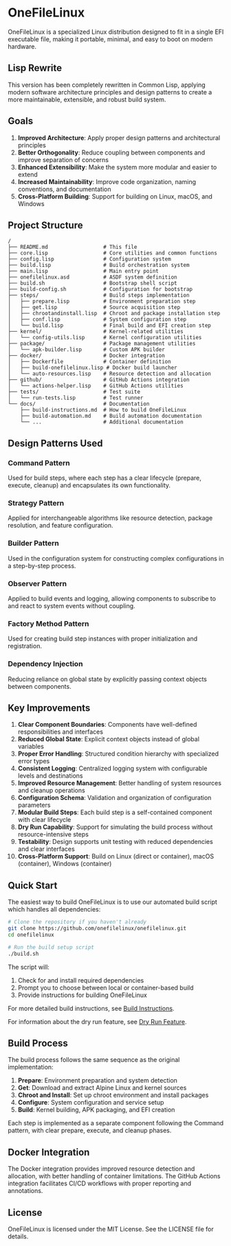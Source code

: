 # OneFileLinux

OneFileLinux is a specialized Linux distribution designed to fit in a single EFI executable file, making it portable, minimal, and easy to boot on modern hardware.

## Lisp Rewrite

This version has been completely rewritten in Common Lisp, applying modern software architecture principles and design patterns to create a more maintainable, extensible, and robust build system.

## Goals

1. **Improved Architecture**: Apply proper design patterns and architectural principles
2. **Better Orthogonality**: Reduce coupling between components and improve separation of concerns
3. **Enhanced Extensibility**: Make the system more modular and easier to extend
4. **Increased Maintainability**: Improve code organization, naming conventions, and documentation
5. **Cross-Platform Building**: Support for building on Linux, macOS, and Windows

## Project Structure

```
/
├── README.md                  # This file
├── core.lisp                  # Core utilities and common functions
├── config.lisp                # Configuration system
├── build.lisp                 # Build orchestration system
├── main.lisp                  # Main entry point
├── onefilelinux.asd           # ASDF system definition
├── build.sh                   # Bootstrap shell script
├── build-config.sh            # Configuration for bootstrap
├── steps/                     # Build steps implementation
│   ├── prepare.lisp           # Environment preparation step
│   ├── get.lisp               # Source acquisition step
│   ├── chrootandinstall.lisp  # Chroot and package installation step
│   ├── conf.lisp              # System configuration step
│   └── build.lisp             # Final build and EFI creation step
├── kernel/                    # Kernel-related utilities
│   └── config-utils.lisp      # Kernel configuration utilities
├── package/                   # Package management utilities
│   └── apk-builder.lisp       # Custom APK builder
├── docker/                    # Docker integration
│   ├── Dockerfile             # Container definition
│   ├── build-onefilelinux.lisp # Docker build launcher
│   └── auto-resources.lisp    # Resource detection and allocation
├── github/                    # GitHub Actions integration
│   └── actions-helper.lisp    # GitHub Actions utilities
├── tests/                     # Test suite
│   └── run-tests.lisp         # Test runner
└── docs/                      # Documentation
    ├── build-instructions.md  # How to build OneFileLinux
    ├── build-automation.md    # Build automation documentation
    └── ...                    # Additional documentation
```

## Design Patterns Used

### Command Pattern
Used for build steps, where each step has a clear lifecycle (prepare, execute, cleanup) and encapsulates its own functionality.

### Strategy Pattern
Applied for interchangeable algorithms like resource detection, package resolution, and feature configuration.

### Builder Pattern
Used in the configuration system for constructing complex configurations in a step-by-step process.

### Observer Pattern
Applied to build events and logging, allowing components to subscribe to and react to system events without coupling.

### Factory Method Pattern
Used for creating build step instances with proper initialization and registration.

### Dependency Injection
Reducing reliance on global state by explicitly passing context objects between components.

## Key Improvements

1. **Clear Component Boundaries**: Components have well-defined responsibilities and interfaces
2. **Reduced Global State**: Explicit context objects instead of global variables
3. **Proper Error Handling**: Structured condition hierarchy with specialized error types
4. **Consistent Logging**: Centralized logging system with configurable levels and destinations
5. **Improved Resource Management**: Better handling of system resources and cleanup operations
6. **Configuration Schema**: Validation and organization of configuration parameters
7. **Modular Build Steps**: Each build step is a self-contained component with clear lifecycle
8. **Dry Run Capability**: Support for simulating the build process without resource-intensive steps
9. **Testability**: Design supports unit testing with reduced dependencies and clear interfaces
10. **Cross-Platform Support**: Build on Linux (direct or container), macOS (container), Windows (container)

## Quick Start

The easiest way to build OneFileLinux is to use our automated build script which handles all dependencies:

```bash
# Clone the repository if you haven't already
git clone https://github.com/onefilelinux/onefilelinux.git
cd onefilelinux

# Run the build setup script
./build.sh
```

The script will:
1. Check for and install required dependencies
2. Prompt you to choose between local or container-based build
3. Provide instructions for building OneFileLinux

For more detailed build instructions, see [Build Instructions](docs/build-instructions.md). 

For information about the dry run feature, see [Dry Run Feature](docs/dry-run-feature.md).

## Build Process

The build process follows the same sequence as the original implementation:

1. **Prepare**: Environment preparation and system detection
2. **Get**: Download and extract Alpine Linux and kernel sources
3. **Chroot and Install**: Set up chroot environment and install packages
4. **Configure**: System configuration and service setup
5. **Build**: Kernel building, APK packaging, and EFI creation

Each step is implemented as a separate component following the Command pattern, with clear prepare, execute, and cleanup phases.

## Docker Integration

The Docker integration provides improved resource detection and allocation, with better handling of container limitations. The GitHub Actions integration facilitates CI/CD workflows with proper reporting and annotations.

## License

OneFileLinux is licensed under the MIT License. See the LICENSE file for details.